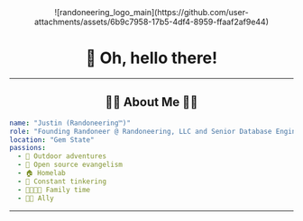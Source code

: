 <div align="center">
![randoneering_logo_main](https://github.com/user-attachments/assets/6b9c7958-17b5-4df4-8959-ffaaf2af9e44)
<div align="center">

# 🦇 Oh, hello there!

</div>

---

## 🤘🏻 About Me 🏳️‍🌈 

<div align="left">
  
```yaml
name: "Justin (Randoneering™)"
role: "Founding Randoneer @ Randoneering, LLC and Senior Database Engineer @ RxBenefits, Inc"
location: "Gem State"
passions: 
  - 🌲 Outdoor adventures
  - 🐧 Open source evangelism  
  - 🏠 Homelab
  - 🔧 Constant tinkering
  - 👨‍👩‍👧‍👦 Family time
  - 🏳️‍🌈 Ally
```

</div>


---
